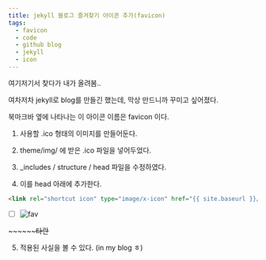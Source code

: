 ```yaml
---
title: jekyll 블로그 즐겨찾기 아이콘 추가(favicon)
tags:
  - favicon
  - code
  - github blog
  - jekyll
  - icon
---
```


여기저기서 찾다가 내가 올려봄..


여차저차 jekyll로 blog를 만들긴 했는데, 막상 만드니까 꾸미고 싶어졌다.

<!--more-->

북마크바 옆에 나타나는 이 아이콘 이름은 favicon 이다.

1. 사용할 .ico 형태의 이미지를 만들어둔다.

   

2. theme/img/ 에 받은 .ico 파일을 넣어두었다. 
   

3. _includes / structure / head 파일을 수정하였다. 
   

4. 이를 head 아래에 추가한다.

```html
<link rel="shortcut icon" type="image/x-icon" href="{{ site.baseurl }}/theme/img/favicon.ico" >
```



- [ ] ![fav](C:\Users\yojo\Desktop\fav.PNG)

​     ~~~~~~~~~~~~~~~~~~~~~~~~~~~~~~~~~~~~타란~~~~~~~~~~~~~~~~~~~~~~~~~~~~~~

5. 적용된 사실을 볼 수 있다. (in my blog ㅎ)